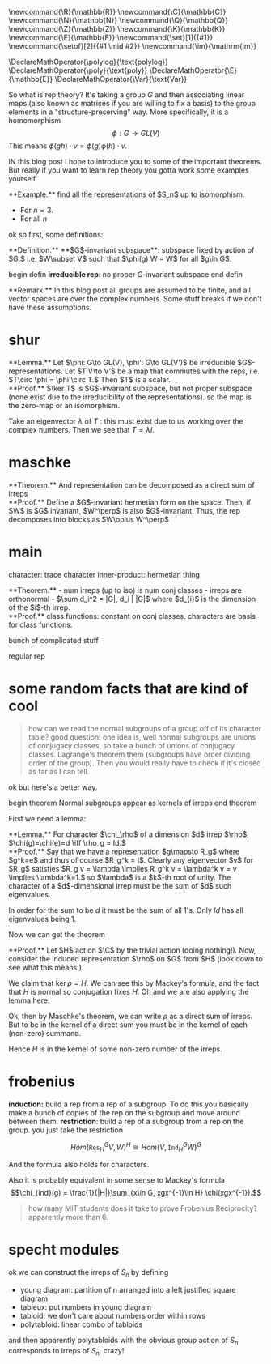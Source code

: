 \newcommand{\R}{\mathbb{R}}
\newcommand{\C}{\mathbb{C}}
\newcommand{\N}{\mathbb{N}}
\newcommand{\Q}{\mathbb{Q}}
\newcommand{\Z}{\mathbb{Z}}
\newcommand{\K}{\mathbb{K}}
\newcommand{\F}{\mathbb{F}}
\newcommand{\set}[1]{\{#1\}}
\newcommand{\setof}[2]{\{#1 \mid #2\}}
\newcommand{\im}{\mathrm{im}}

\DeclareMathOperator{\polylog}{\text{polylog}}
\DeclareMathOperator{\poly}{\text{poly}}
\DeclareMathOperator{\E}{\mathbb{E}}
\DeclareMathOperator{\Var}{\text{Var}}


So what is rep theory?
It's taking a group $G$ and then associating linear maps (also
known as matrices if you are willing to fix a basis) to the group
elements in a "structure-preserving" way.
More specifically, it is a homomorphism
$$\phi: G \to GL(V)$$
This means $\phi(gh) \cdot v = \phi(g)\phi(h) \cdot v.$

IN this blog post I hope to introduce you to some of the
important theorems. But really if you want to learn rep theory
you gotta work some examples yourself.

<div class="ex envbox">**Example.**
find all the representations of $S_n$ up to isomorphism. 

- For $n=3$.
- For all $n$
</div>

ok so first, some definitions:

<div class="defn envbox">**Definition.**
**$G$-invariant subspace**: subspace fixed by action of $G.$
i.e. $W\subset V$ such that $\phi(g) W = W$ for all $g\in G$.
</div>

begin defin
**irreducible rep**: no proper $G$-invariant subspace
end defin

<div class="rmk envbox">**Remark.**
In this blog post all groups are assumed to be finite, and all
vector spaces are over the complex numbers. Some stuff breaks if
we don't have these assumptions.
</div>

# shur

<div class="lem envbox">**Lemma.**
Let $\phi: G\to GL(V), \phi': G\to GL(V')$ be irreducible
$G$-representations. Let $T:V\to V'$ be a map that commutes with the
reps, i.e. $T\circ \phi = \phi'\circ T.$
Then $T$ is a scalar.
</div>
<div class="pf envbox">**Proof.**
$\ker T$ is  $G$-invariant subspace, but not proper subspace
(none exist due to the irreducibility of the representations).
so the map is the zero-map or an isomorphism.

Take an eigenvector $\lambda$ of $T$ : this must exist due to us
working over the complex numbers.
Then we see that $T=\lambda I$.
</div>

# maschke

<div class="thm envbox">**Theorem.**
And representation can be decomposed as a direct sum of irreps
</div>
<div class="pf envbox">**Proof.**
Define a $G$-invariant hermetian form on the space.
Then, if $W$ is $G$ invariant, $W^\perp$ is also $G$-invariant.
Thus, the rep decomposes into blocks as $W\oplus W^\perp$
</div>


# main

character: trace
character inner-product: hermetian thing

<div class="thm envbox">**Theorem.**
- num irreps (up to iso) is num conj classes
- irreps are orthonormal
- $\sum d_i^2 = |G|, d_i  | |G|$ where $d_{i}$ is the dimension
    of the $i$-th irrep.
</div>
<div class="pf envbox">**Proof.**
class functions: constant on conj classes. characters are basis
for class functions.

bunch of complicated stuff

regular rep
</div>

# some random facts that are kind of cool


> how can we read the normal subgroups of a group off of its character table?
good question!
one idea is, well normal subgroups are unions of conjugacy
classes, so take a bunch of unions of conjugacy classes.
Lagrange's theorem them (subgroups have order dividing order of
the group). Then you would really have to check if it's closed as
far as I can tell.

ok but here's a better way.

begin theorem
Normal subgroups appear as kernels of irreps
end theorem

First we need a lemma:
<div class="lem envbox">**Lemma.**
For character $\chi_\rho$ of a dimension $d$ irrep $\rho$, $\chi(g)=\chi(e)=d \iff \rho_g = Id.$ 
</div>
<div class="pf envbox">**Proof.**
Say that we have a representation $g\mapsto R_g$ where $g^k=e$
and thus of course $R_g^k = I$. Clearly any eigenvector $v$ for
$R_g$ satisfies $R_g v = \lambda \implies R_g^k v = \lambda^k v =
v \implies \lambda^k=1.$ so $\lambda$ is a  $k$-th root of unity.
The character of a $d$-dimensional irrep must be the sum of $d$
such eigenvalues.

In order for the sum to be $d$ it must be the sum of all $1$'s.
Only $Id$ has all eigenvalues being $1$.
</div>

Now we can get the theorem
<div class="pf envbox">**Proof.**
Let $H$ act on $\C$ by the trivial action (doing nothing!). 
Now, consider the induced representation $\rho$ on $G$ from $H$ (look
down to see what this means.)

We claim that $\ker \rho = H$. We can see this by Mackey's
formula, and the fact that $H$ is normal so conjugation fixes
$H$. Oh and we are also applying the lemma here.

Ok, then by Maschke's theorem, we can write $\rho$ as a direct
sum of irreps. But to be in the kernel of a direct sum you must
be in the kernel of each (non-zero) summand.

Hence $H$ is in the kernel of some non-zero number of the irreps.
</div>


# frobenius

**induction:** build a rep from a rep of a subgroup.
To do this you basically make a bunch of copies of the rep on the
subgroup and move around between them.
**restriction**: build a rep of a subgroup from a rep on the
group. you just take the restriction

 $$Hom(\texttt{Res}_H^G V, W)^H \cong Hom(V, \texttt{Ind}_H^G W)^G$$

And the formula also holds for characters.

Also it is probably equivalent in some sense to Mackey's formula
 $$\chi_{ind}(g) = \frac{1}{|H|}\sum_{x\in G, xgx^{-1}\in H} \chi(xgx^{-1}).$$


> how many MIT students does it take to prove Frobenius Reciprocity? apparently more than 6.

# specht modules

ok we can construct the irreps of $S_n$ by defining 
- young diagram: partition of n arranged into a left justified square diagram
- tableux: put numbers in young diagram
- tabloid: we don't care about numbers order within rows
- polytabloid: linear combo of tabloids

and then apparently polytabloids with the obvious group action of
$S_n$ corresponds to irreps of $S_n.$ crazy!


